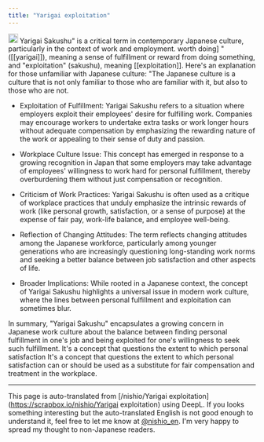 ```yaml
---
title: "Yarigai exploitation"
---
```


<img src='https://scrapbox.io/api/pages/nishio-en/gpt/icon' alt='gpt.icon' height="19.5"/> Yarigai Sakushu" is a critical term in contemporary Japanese culture, particularly in the context of work and employment. worth doing] " ([[yarigai]]), meaning a sense of fulfillment or reward from doing something, and "exploitation" (sakushu), meaning [[exploitation]]. Here's an explanation for those unfamiliar with Japanese culture: "The Japanese culture is a culture that is not only familiar to those who are familiar with it, but also to those who are not.

- Exploitation of Fulfillment: Yarigai Sakushu refers to a situation where employers exploit their employees' desire for fulfilling work. Companies may encourage workers to undertake extra tasks or work longer hours without adequate compensation by emphasizing the rewarding nature of the work or appealing to their sense of duty and passion.

- Workplace Culture Issue: This concept has emerged in response to a growing recognition in Japan that some employers may take advantage of employees' willingness to work hard for personal fulfillment, thereby overburdening them without just compensation or recognition.

- Criticism of Work Practices: Yarigai Sakushu is often used as a critique of workplace practices that unduly emphasize the intrinsic rewards of work (like personal growth, satisfaction, or a sense of purpose) at the expense of fair pay, work-life balance, and employee well-being.

- Reflection of Changing Attitudes: The term reflects changing attitudes among the Japanese workforce, particularly among younger generations who are increasingly questioning long-standing work norms and seeking a better balance between job satisfaction and other aspects of life.

- Broader Implications: While rooted in a Japanese context, the concept of Yarigai Sakushu highlights a universal issue in modern work culture, where the lines between personal fulfillment and exploitation can sometimes blur.

In summary, "Yarigai Sakushu" encapsulates a growing concern in Japanese work culture about the balance between finding personal fulfillment in one's job and being exploited for one's willingness to seek such fulfillment. It's a concept that questions the extent to which personal satisfaction It's a concept that questions the extent to which personal satisfaction can or should be used as a substitute for fair compensation and treatment in the workplace.

---
This page is auto-translated from [/nishio/Yarigai exploitation](https://scrapbox.io/nishio/Yarigai exploitation) using DeepL. If you looks something interesting but the auto-translated English is not good enough to understand it, feel free to let me know at [@nishio_en](https://twitter.com/nishio_en). I'm very happy to spread my thought to non-Japanese readers.